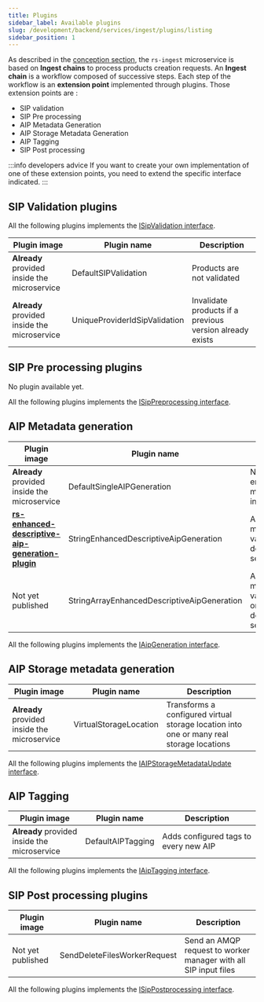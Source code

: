```yaml
---
title: Plugins
sidebar_label: Available plugins
slug: /development/backend/services/ingest/plugins/listing
sidebar_position: 1
---
```


As described in the [conception section](../conception.md), the `rs-ingest` microservice is based on **Ingest
chains** to
process products creation requests. An **Ingest chain** is a workflow composed of successive steps. Each step of the
workflow is an **extension point** implemented through plugins. Those extension points are :

- SIP validation
- SIP Pre processing
- AIP Metadata Generation
- AIP Storage Metadata Generation
- AIP Tagging
- SIP Post processing

:::info developers advice
If you want to create your own implementation of one of these extension points, you need to extend the specific
interface indicated.
:::

## SIP Validation plugins

All the following plugins implements
the [ISipValidation interface](https://github.com/RegardsOss/regards-backend/blob/master/rs-ingest/ingest/ingest-domain/src/main/java/fr/cnes/regards/modules/ingest/domain/plugin/ISipValidation.java).

| Plugin image                                      | Plugin name                   | Description                                              | 
|---------------------------------------------------|-------------------------------|----------------------------------------------------------|
| **Already** provided <br/>inside the microservice | DefaultSIPValidation          | Products are not validated                               | 
| **Already** provided <br/>inside the microservice | UniqueProviderIdSipValidation | Invalidate products if a previous version already exists |

## SIP Pre processing plugins

No plugin available yet.

All the following plugins implements
the [ISipPreprocessing interface](https://github.com/RegardsOss/regards-backend/blob/master/rs-ingest/ingest/ingest-domain/src/main/java/fr/cnes/regards/modules/ingest/domain/plugin/ISipPreprocessing.java).

## AIP Metadata generation

| Plugin image                                                                                                                                                     | Plugin name                                 | Description                                                                                      |
|------------------------------------------------------------------------------------------------------------------------------------------------------------------|---------------------------------------------|--------------------------------------------------------------------------------------------------|
| **Already** provided <br/>inside the microservice                                                                                                                | DefaultSingleAIPGeneration                  | No metadata enhancement, SIP metadata are reported in the AIP                                    |
| [**rs-enhanced-descriptive-aip-generation-plugin**](https://github.com/orgs/RegardsOss/packages/container/package/rs-enhanced-descriptive-aip-generation-plugin) | StringEnhancedDescriptiveAipGeneration      | Add given key/value metadata (wih string value) to every AIP on descriptiveInformation section   |
| Not yet published                                                                                                                                                | StringArrayEnhancedDescriptiveAipGeneration | Add given key/values metadata (wih string values) to every AIP on descriptiveInformation section |

All the following plugins implements
the [IAipGeneration interface](https://github.com/RegardsOss/regards-backend/blob/master/rs-ingest/ingest/ingest-domain/src/main/java/fr/cnes/regards/modules/ingest/domain/plugin/IAipGeneration.java).

## AIP Storage metadata generation

| Plugin image                                      | Plugin name            | Description                                                                              | 
|---------------------------------------------------|------------------------|------------------------------------------------------------------------------------------|
| **Already** provided <br/>inside the microservice | VirtualStorageLocation | Transforms a configured virtual storage location into one or many real storage locations |

All the following plugins implements
the [IAIPStorageMetadataUpdate interface](https://github.com/RegardsOss/regards-backend/blob/master/rs-ingest/ingest/ingest-domain/src/main/java/fr/cnes/regards/modules/ingest/domain/plugin/IAIPStorageMetadataUpdate.java).

## AIP Tagging

| Plugin image                                      | Plugin name       | Description                           | 
|---------------------------------------------------|-------------------|---------------------------------------|
| **Already** provided <br/>inside the microservice | DefaultAIPTagging | Adds configured tags to every new AIP |

All the following plugins implements
the [IAipTagging interface](https://github.com/RegardsOss/regards-backend/blob/master/rs-ingest/ingest/ingest-domain/src/main/java/fr/cnes/regards/modules/ingest/domain/plugin/IAipTagging.java).

## SIP Post processing plugins

| Plugin image      | Plugin name                  | Description                                                     | 
|-------------------|------------------------------|-----------------------------------------------------------------|
| Not yet published | SendDeleteFilesWorkerRequest | Send an AMQP request to worker manager with all SIP input files |

All the following plugins implements
the [ISipPostprocessing interface](https://github.com/RegardsOss/regards-backend/blob/master/rs-ingest/ingest/ingest-domain/src/main/java/fr/cnes/regards/modules/ingest/domain/plugin/ISipPostprocessing.java).